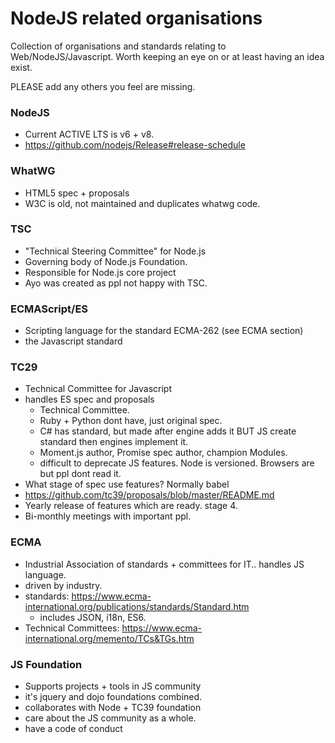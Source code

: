 # NodeJS related organisations

Collection of organisations and standards relating to Web/NodeJS/Javascript. Worth keeping an eye on or at least having an idea exist.

PLEASE add any others you feel are missing.

### NodeJS
- Current ACTIVE LTS is v6 + v8.
- https://github.com/nodejs/Release#release-schedule

### WhatWG
- HTML5 spec + proposals
- W3C is old, not maintained and duplicates whatwg code.

### TSC
- "Technical Steering Committee" for Node.js
- Governing body of Node.js Foundation.
- Responsible for Node.js core project
- Ayo was created as ppl not happy with TSC.

### ECMAScript/ES
- Scripting language for the standard ECMA-262 (see ECMA section)
- the Javascript standard

### TC29
- Technical Committee for Javascript 
- handles ES spec and proposals
  - Technical Committee.
  - Ruby + Python dont have, just original spec.
  - C# has standard, but made after engine adds it BUT JS create standard then engines implement it.
  - Moment.js author, Promise spec author, champion Modules.
  - difficult to deprecate JS features. Node is versioned. Browsers are but ppl dont read it.
- What stage of spec use features? Normally babel
- https://github.com/tc39/proposals/blob/master/README.md
- Yearly release of features which are ready. stage 4.
- Bi-monthly meetings with important ppl.

### ECMA
- Industrial Association of standards + committees for IT.. handles JS language.
- driven by industry.
- standards: https://www.ecma-international.org/publications/standards/Standard.htm
  - includes JSON, i18n, ES6.
- Technical Committees: https://www.ecma-international.org/memento/TCs&TGs.htm 

### JS Foundation
- Supports projects + tools in JS community
- it's jquery and dojo foundations combined.
- collaborates with Node + TC39 foundation
- care about the JS community as a whole.
- have a code of conduct 
